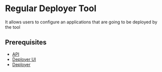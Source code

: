 # **Regular Deployer Tool**

It allows users to configure an applications that are going to be deployed by the tool

## **Prerequisites**

* [API](https://github.com/dorefactor/RegularApi)
* [Deployer UI](https://github.com/dorefactor/rd-ui)
* [Deployer](https://github.com/dorefactor/rd-deployer)
